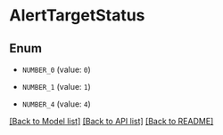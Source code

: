 # AlertTargetStatus


## Enum

* `NUMBER_0` (value: `0`)

* `NUMBER_1` (value: `1`)

* `NUMBER_4` (value: `4`)

[[Back to Model list]](../README.md#documentation-for-models) [[Back to API list]](../README.md#documentation-for-api-endpoints) [[Back to README]](../README.md)
